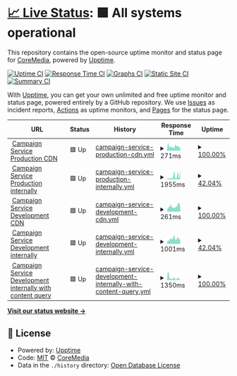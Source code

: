 # [📈 Live Status](https://CoreMedia.github.io/campaign.upptime): <!--live status--> **🟩 All systems operational**

This repository contains the open-source uptime monitor and status page for [CoreMedia](http://www.coremedia.com), powered by [Upptime](https://github.com/upptime/upptime).

[![Uptime CI](https://github.com/CoreMedia/campaign.upptime/workflows/Uptime%20CI/badge.svg)](https://github.com/CoreMedia/campaign.upptime/actions?query=workflow%3A%22Uptime+CI%22)
[![Response Time CI](https://github.com/CoreMedia/campaign.upptime/workflows/Response%20Time%20CI/badge.svg)](https://github.com/CoreMedia/campaign.upptime/actions?query=workflow%3A%22Response+Time+CI%22)
[![Graphs CI](https://github.com/CoreMedia/campaign.upptime/workflows/Graphs%20CI/badge.svg)](https://github.com/CoreMedia/campaign.upptime/actions?query=workflow%3A%22Graphs+CI%22)
[![Static Site CI](https://github.com/CoreMedia/campaign.upptime/workflows/Static%20Site%20CI/badge.svg)](https://github.com/CoreMedia/campaign.upptime/actions?query=workflow%3A%22Static+Site+CI%22)
[![Summary CI](https://github.com/CoreMedia/campaign.upptime/workflows/Summary%20CI/badge.svg)](https://github.com/CoreMedia/campaign.upptime/actions?query=workflow%3A%22Summary+CI%22)

With [Upptime](https://upptime.js.org), you can get your own unlimited and free uptime monitor and status page, powered entirely by a GitHub repository. We use [Issues](https://github.com/CoreMedia/campaign.upptime/issues) as incident reports, [Actions](https://github.com/CoreMedia/campaign.upptime/actions) as uptime monitors, and [Pages](https://CoreMedia.github.io/campaign.upptime) for the status page.

<!--start: status pages-->
<!-- This summary is generated by Upptime (https://github.com/upptime/upptime) -->
<!-- Do not edit this manually, your changes will be overwritten -->
<!-- prettier-ignore -->
| URL | Status | History | Response Time | Uptime |
| --- | ------ | ------- | ------------- | ------ |
| <img alt="" src="https://icons.duckduckgo.com/ip3/api.campaigns.coremedia.io.ico" height="13"> [Campaign Service Production CDN](https://api.campaigns.coremedia.io) | 🟩 Up | [campaign-service-production-cdn.yml](https://github.com/CoreMedia/campaign.upptime/commits/HEAD/history/campaign-service-production-cdn.yml) | <details><summary><img alt="Response time graph" src="./graphs/campaign-service-production-cdn/response-time-week.png" height="20"> 271ms</summary><br><a href="https://CoreMedia.github.io/campaign.upptime/history/campaign-service-production-cdn"><img alt="Response time 271" src="https://img.shields.io/endpoint?url=https%3A%2F%2Fraw.githubusercontent.com%2FCoreMedia%2Fcampaign.upptime%2FHEAD%2Fapi%2Fcampaign-service-production-cdn%2Fresponse-time.json"></a><br><a href="https://CoreMedia.github.io/campaign.upptime/history/campaign-service-production-cdn"><img alt="24-hour response time 252" src="https://img.shields.io/endpoint?url=https%3A%2F%2Fraw.githubusercontent.com%2FCoreMedia%2Fcampaign.upptime%2FHEAD%2Fapi%2Fcampaign-service-production-cdn%2Fresponse-time-day.json"></a><br><a href="https://CoreMedia.github.io/campaign.upptime/history/campaign-service-production-cdn"><img alt="7-day response time 271" src="https://img.shields.io/endpoint?url=https%3A%2F%2Fraw.githubusercontent.com%2FCoreMedia%2Fcampaign.upptime%2FHEAD%2Fapi%2Fcampaign-service-production-cdn%2Fresponse-time-week.json"></a><br><a href="https://CoreMedia.github.io/campaign.upptime/history/campaign-service-production-cdn"><img alt="30-day response time 271" src="https://img.shields.io/endpoint?url=https%3A%2F%2Fraw.githubusercontent.com%2FCoreMedia%2Fcampaign.upptime%2FHEAD%2Fapi%2Fcampaign-service-production-cdn%2Fresponse-time-month.json"></a><br><a href="https://CoreMedia.github.io/campaign.upptime/history/campaign-service-production-cdn"><img alt="1-year response time 271" src="https://img.shields.io/endpoint?url=https%3A%2F%2Fraw.githubusercontent.com%2FCoreMedia%2Fcampaign.upptime%2FHEAD%2Fapi%2Fcampaign-service-production-cdn%2Fresponse-time-year.json"></a></details> | <details><summary><a href="https://CoreMedia.github.io/campaign.upptime/history/campaign-service-production-cdn">100.00%</a></summary><a href="https://CoreMedia.github.io/campaign.upptime/history/campaign-service-production-cdn"><img alt="All-time uptime 100.00%" src="https://img.shields.io/endpoint?url=https%3A%2F%2Fraw.githubusercontent.com%2FCoreMedia%2Fcampaign.upptime%2FHEAD%2Fapi%2Fcampaign-service-production-cdn%2Fuptime.json"></a><br><a href="https://CoreMedia.github.io/campaign.upptime/history/campaign-service-production-cdn"><img alt="24-hour uptime 100.00%" src="https://img.shields.io/endpoint?url=https%3A%2F%2Fraw.githubusercontent.com%2FCoreMedia%2Fcampaign.upptime%2FHEAD%2Fapi%2Fcampaign-service-production-cdn%2Fuptime-day.json"></a><br><a href="https://CoreMedia.github.io/campaign.upptime/history/campaign-service-production-cdn"><img alt="7-day uptime 100.00%" src="https://img.shields.io/endpoint?url=https%3A%2F%2Fraw.githubusercontent.com%2FCoreMedia%2Fcampaign.upptime%2FHEAD%2Fapi%2Fcampaign-service-production-cdn%2Fuptime-week.json"></a><br><a href="https://CoreMedia.github.io/campaign.upptime/history/campaign-service-production-cdn"><img alt="30-day uptime 100.00%" src="https://img.shields.io/endpoint?url=https%3A%2F%2Fraw.githubusercontent.com%2FCoreMedia%2Fcampaign.upptime%2FHEAD%2Fapi%2Fcampaign-service-production-cdn%2Fuptime-month.json"></a><br><a href="https://CoreMedia.github.io/campaign.upptime/history/campaign-service-production-cdn"><img alt="1-year uptime 100.00%" src="https://img.shields.io/endpoint?url=https%3A%2F%2Fraw.githubusercontent.com%2FCoreMedia%2Fcampaign.upptime%2FHEAD%2Fapi%2Fcampaign-service-production-cdn%2Fuptime-year.json"></a></details>
| <img alt="" src="https://icons.duckduckgo.com/ip3/prod.campaign-delivery-prod.coremedia.services.ico" height="13"> [Campaign Service Production internally](https://prod.campaign-delivery-prod.coremedia.services/graphql) | 🟩 Up | [campaign-service-production-internally.yml](https://github.com/CoreMedia/campaign.upptime/commits/HEAD/history/campaign-service-production-internally.yml) | <details><summary><img alt="Response time graph" src="./graphs/campaign-service-production-internally/response-time-week.png" height="20"> 1955ms</summary><br><a href="https://CoreMedia.github.io/campaign.upptime/history/campaign-service-production-internally"><img alt="Response time 1955" src="https://img.shields.io/endpoint?url=https%3A%2F%2Fraw.githubusercontent.com%2FCoreMedia%2Fcampaign.upptime%2FHEAD%2Fapi%2Fcampaign-service-production-internally%2Fresponse-time.json"></a><br><a href="https://CoreMedia.github.io/campaign.upptime/history/campaign-service-production-internally"><img alt="24-hour response time 2255" src="https://img.shields.io/endpoint?url=https%3A%2F%2Fraw.githubusercontent.com%2FCoreMedia%2Fcampaign.upptime%2FHEAD%2Fapi%2Fcampaign-service-production-internally%2Fresponse-time-day.json"></a><br><a href="https://CoreMedia.github.io/campaign.upptime/history/campaign-service-production-internally"><img alt="7-day response time 1955" src="https://img.shields.io/endpoint?url=https%3A%2F%2Fraw.githubusercontent.com%2FCoreMedia%2Fcampaign.upptime%2FHEAD%2Fapi%2Fcampaign-service-production-internally%2Fresponse-time-week.json"></a><br><a href="https://CoreMedia.github.io/campaign.upptime/history/campaign-service-production-internally"><img alt="30-day response time 1955" src="https://img.shields.io/endpoint?url=https%3A%2F%2Fraw.githubusercontent.com%2FCoreMedia%2Fcampaign.upptime%2FHEAD%2Fapi%2Fcampaign-service-production-internally%2Fresponse-time-month.json"></a><br><a href="https://CoreMedia.github.io/campaign.upptime/history/campaign-service-production-internally"><img alt="1-year response time 1955" src="https://img.shields.io/endpoint?url=https%3A%2F%2Fraw.githubusercontent.com%2FCoreMedia%2Fcampaign.upptime%2FHEAD%2Fapi%2Fcampaign-service-production-internally%2Fresponse-time-year.json"></a></details> | <details><summary><a href="https://CoreMedia.github.io/campaign.upptime/history/campaign-service-production-internally">42.04%</a></summary><a href="https://CoreMedia.github.io/campaign.upptime/history/campaign-service-production-internally"><img alt="All-time uptime 42.04%" src="https://img.shields.io/endpoint?url=https%3A%2F%2Fraw.githubusercontent.com%2FCoreMedia%2Fcampaign.upptime%2FHEAD%2Fapi%2Fcampaign-service-production-internally%2Fuptime.json"></a><br><a href="https://CoreMedia.github.io/campaign.upptime/history/campaign-service-production-internally"><img alt="24-hour uptime 65.52%" src="https://img.shields.io/endpoint?url=https%3A%2F%2Fraw.githubusercontent.com%2FCoreMedia%2Fcampaign.upptime%2FHEAD%2Fapi%2Fcampaign-service-production-internally%2Fuptime-day.json"></a><br><a href="https://CoreMedia.github.io/campaign.upptime/history/campaign-service-production-internally"><img alt="7-day uptime 42.04%" src="https://img.shields.io/endpoint?url=https%3A%2F%2Fraw.githubusercontent.com%2FCoreMedia%2Fcampaign.upptime%2FHEAD%2Fapi%2Fcampaign-service-production-internally%2Fuptime-week.json"></a><br><a href="https://CoreMedia.github.io/campaign.upptime/history/campaign-service-production-internally"><img alt="30-day uptime 42.04%" src="https://img.shields.io/endpoint?url=https%3A%2F%2Fraw.githubusercontent.com%2FCoreMedia%2Fcampaign.upptime%2FHEAD%2Fapi%2Fcampaign-service-production-internally%2Fuptime-month.json"></a><br><a href="https://CoreMedia.github.io/campaign.upptime/history/campaign-service-production-internally"><img alt="1-year uptime 42.04%" src="https://img.shields.io/endpoint?url=https%3A%2F%2Fraw.githubusercontent.com%2FCoreMedia%2Fcampaign.upptime%2FHEAD%2Fapi%2Fcampaign-service-production-internally%2Fuptime-year.json"></a></details>
| <img alt="" src="https://icons.duckduckgo.com/ip3/campaigns-dev.stellate.sh.ico" height="13"> [Campaign Service Development CDN](https://campaigns-dev.stellate.sh/) | 🟩 Up | [campaign-service-development-cdn.yml](https://github.com/CoreMedia/campaign.upptime/commits/HEAD/history/campaign-service-development-cdn.yml) | <details><summary><img alt="Response time graph" src="./graphs/campaign-service-development-cdn/response-time-week.png" height="20"> 261ms</summary><br><a href="https://CoreMedia.github.io/campaign.upptime/history/campaign-service-development-cdn"><img alt="Response time 261" src="https://img.shields.io/endpoint?url=https%3A%2F%2Fraw.githubusercontent.com%2FCoreMedia%2Fcampaign.upptime%2FHEAD%2Fapi%2Fcampaign-service-development-cdn%2Fresponse-time.json"></a><br><a href="https://CoreMedia.github.io/campaign.upptime/history/campaign-service-development-cdn"><img alt="24-hour response time 272" src="https://img.shields.io/endpoint?url=https%3A%2F%2Fraw.githubusercontent.com%2FCoreMedia%2Fcampaign.upptime%2FHEAD%2Fapi%2Fcampaign-service-development-cdn%2Fresponse-time-day.json"></a><br><a href="https://CoreMedia.github.io/campaign.upptime/history/campaign-service-development-cdn"><img alt="7-day response time 261" src="https://img.shields.io/endpoint?url=https%3A%2F%2Fraw.githubusercontent.com%2FCoreMedia%2Fcampaign.upptime%2FHEAD%2Fapi%2Fcampaign-service-development-cdn%2Fresponse-time-week.json"></a><br><a href="https://CoreMedia.github.io/campaign.upptime/history/campaign-service-development-cdn"><img alt="30-day response time 261" src="https://img.shields.io/endpoint?url=https%3A%2F%2Fraw.githubusercontent.com%2FCoreMedia%2Fcampaign.upptime%2FHEAD%2Fapi%2Fcampaign-service-development-cdn%2Fresponse-time-month.json"></a><br><a href="https://CoreMedia.github.io/campaign.upptime/history/campaign-service-development-cdn"><img alt="1-year response time 261" src="https://img.shields.io/endpoint?url=https%3A%2F%2Fraw.githubusercontent.com%2FCoreMedia%2Fcampaign.upptime%2FHEAD%2Fapi%2Fcampaign-service-development-cdn%2Fresponse-time-year.json"></a></details> | <details><summary><a href="https://CoreMedia.github.io/campaign.upptime/history/campaign-service-development-cdn">100.00%</a></summary><a href="https://CoreMedia.github.io/campaign.upptime/history/campaign-service-development-cdn"><img alt="All-time uptime 100.00%" src="https://img.shields.io/endpoint?url=https%3A%2F%2Fraw.githubusercontent.com%2FCoreMedia%2Fcampaign.upptime%2FHEAD%2Fapi%2Fcampaign-service-development-cdn%2Fuptime.json"></a><br><a href="https://CoreMedia.github.io/campaign.upptime/history/campaign-service-development-cdn"><img alt="24-hour uptime 100.00%" src="https://img.shields.io/endpoint?url=https%3A%2F%2Fraw.githubusercontent.com%2FCoreMedia%2Fcampaign.upptime%2FHEAD%2Fapi%2Fcampaign-service-development-cdn%2Fuptime-day.json"></a><br><a href="https://CoreMedia.github.io/campaign.upptime/history/campaign-service-development-cdn"><img alt="7-day uptime 100.00%" src="https://img.shields.io/endpoint?url=https%3A%2F%2Fraw.githubusercontent.com%2FCoreMedia%2Fcampaign.upptime%2FHEAD%2Fapi%2Fcampaign-service-development-cdn%2Fuptime-week.json"></a><br><a href="https://CoreMedia.github.io/campaign.upptime/history/campaign-service-development-cdn"><img alt="30-day uptime 100.00%" src="https://img.shields.io/endpoint?url=https%3A%2F%2Fraw.githubusercontent.com%2FCoreMedia%2Fcampaign.upptime%2FHEAD%2Fapi%2Fcampaign-service-development-cdn%2Fuptime-month.json"></a><br><a href="https://CoreMedia.github.io/campaign.upptime/history/campaign-service-development-cdn"><img alt="1-year uptime 100.00%" src="https://img.shields.io/endpoint?url=https%3A%2F%2Fraw.githubusercontent.com%2FCoreMedia%2Fcampaign.upptime%2FHEAD%2Fapi%2Fcampaign-service-development-cdn%2Fuptime-year.json"></a></details>
| <img alt="" src="https://icons.duckduckgo.com/ip3/dev.campaign-delivery-dev-01.coremedia.ninja.ico" height="13"> [Campaign Service Development internally](https://dev.campaign-delivery-dev-01.coremedia.ninja/graphql) | 🟩 Up | [campaign-service-development-internally.yml](https://github.com/CoreMedia/campaign.upptime/commits/HEAD/history/campaign-service-development-internally.yml) | <details><summary><img alt="Response time graph" src="./graphs/campaign-service-development-internally/response-time-week.png" height="20"> 1001ms</summary><br><a href="https://CoreMedia.github.io/campaign.upptime/history/campaign-service-development-internally"><img alt="Response time 1001" src="https://img.shields.io/endpoint?url=https%3A%2F%2Fraw.githubusercontent.com%2FCoreMedia%2Fcampaign.upptime%2FHEAD%2Fapi%2Fcampaign-service-development-internally%2Fresponse-time.json"></a><br><a href="https://CoreMedia.github.io/campaign.upptime/history/campaign-service-development-internally"><img alt="24-hour response time 1086" src="https://img.shields.io/endpoint?url=https%3A%2F%2Fraw.githubusercontent.com%2FCoreMedia%2Fcampaign.upptime%2FHEAD%2Fapi%2Fcampaign-service-development-internally%2Fresponse-time-day.json"></a><br><a href="https://CoreMedia.github.io/campaign.upptime/history/campaign-service-development-internally"><img alt="7-day response time 1001" src="https://img.shields.io/endpoint?url=https%3A%2F%2Fraw.githubusercontent.com%2FCoreMedia%2Fcampaign.upptime%2FHEAD%2Fapi%2Fcampaign-service-development-internally%2Fresponse-time-week.json"></a><br><a href="https://CoreMedia.github.io/campaign.upptime/history/campaign-service-development-internally"><img alt="30-day response time 1001" src="https://img.shields.io/endpoint?url=https%3A%2F%2Fraw.githubusercontent.com%2FCoreMedia%2Fcampaign.upptime%2FHEAD%2Fapi%2Fcampaign-service-development-internally%2Fresponse-time-month.json"></a><br><a href="https://CoreMedia.github.io/campaign.upptime/history/campaign-service-development-internally"><img alt="1-year response time 1001" src="https://img.shields.io/endpoint?url=https%3A%2F%2Fraw.githubusercontent.com%2FCoreMedia%2Fcampaign.upptime%2FHEAD%2Fapi%2Fcampaign-service-development-internally%2Fresponse-time-year.json"></a></details> | <details><summary><a href="https://CoreMedia.github.io/campaign.upptime/history/campaign-service-development-internally">42.04%</a></summary><a href="https://CoreMedia.github.io/campaign.upptime/history/campaign-service-development-internally"><img alt="All-time uptime 42.04%" src="https://img.shields.io/endpoint?url=https%3A%2F%2Fraw.githubusercontent.com%2FCoreMedia%2Fcampaign.upptime%2FHEAD%2Fapi%2Fcampaign-service-development-internally%2Fuptime.json"></a><br><a href="https://CoreMedia.github.io/campaign.upptime/history/campaign-service-development-internally"><img alt="24-hour uptime 65.52%" src="https://img.shields.io/endpoint?url=https%3A%2F%2Fraw.githubusercontent.com%2FCoreMedia%2Fcampaign.upptime%2FHEAD%2Fapi%2Fcampaign-service-development-internally%2Fuptime-day.json"></a><br><a href="https://CoreMedia.github.io/campaign.upptime/history/campaign-service-development-internally"><img alt="7-day uptime 42.04%" src="https://img.shields.io/endpoint?url=https%3A%2F%2Fraw.githubusercontent.com%2FCoreMedia%2Fcampaign.upptime%2FHEAD%2Fapi%2Fcampaign-service-development-internally%2Fuptime-week.json"></a><br><a href="https://CoreMedia.github.io/campaign.upptime/history/campaign-service-development-internally"><img alt="30-day uptime 42.04%" src="https://img.shields.io/endpoint?url=https%3A%2F%2Fraw.githubusercontent.com%2FCoreMedia%2Fcampaign.upptime%2FHEAD%2Fapi%2Fcampaign-service-development-internally%2Fuptime-month.json"></a><br><a href="https://CoreMedia.github.io/campaign.upptime/history/campaign-service-development-internally"><img alt="1-year uptime 42.04%" src="https://img.shields.io/endpoint?url=https%3A%2F%2Fraw.githubusercontent.com%2FCoreMedia%2Fcampaign.upptime%2FHEAD%2Fapi%2Fcampaign-service-development-internally%2Fuptime-year.json"></a></details>
| <img alt="" src="https://icons.duckduckgo.com/ip3/dev.campaign-delivery-dev-01.coremedia.ninja.ico" height="13"> [Campaign Service Development internally with content query](https://dev.campaign-delivery-dev-01.coremedia.ninja/graphql) | 🟩 Up | [campaign-service-development-internally-with-content-query.yml](https://github.com/CoreMedia/campaign.upptime/commits/HEAD/history/campaign-service-development-internally-with-content-query.yml) | <details><summary><img alt="Response time graph" src="./graphs/campaign-service-development-internally-with-content-query/response-time-week.png" height="20"> 1350ms</summary><br><a href="https://CoreMedia.github.io/campaign.upptime/history/campaign-service-development-internally-with-content-query"><img alt="Response time 1350" src="https://img.shields.io/endpoint?url=https%3A%2F%2Fraw.githubusercontent.com%2FCoreMedia%2Fcampaign.upptime%2FHEAD%2Fapi%2Fcampaign-service-development-internally-with-content-query%2Fresponse-time.json"></a><br><a href="https://CoreMedia.github.io/campaign.upptime/history/campaign-service-development-internally-with-content-query"><img alt="24-hour response time 888" src="https://img.shields.io/endpoint?url=https%3A%2F%2Fraw.githubusercontent.com%2FCoreMedia%2Fcampaign.upptime%2FHEAD%2Fapi%2Fcampaign-service-development-internally-with-content-query%2Fresponse-time-day.json"></a><br><a href="https://CoreMedia.github.io/campaign.upptime/history/campaign-service-development-internally-with-content-query"><img alt="7-day response time 1350" src="https://img.shields.io/endpoint?url=https%3A%2F%2Fraw.githubusercontent.com%2FCoreMedia%2Fcampaign.upptime%2FHEAD%2Fapi%2Fcampaign-service-development-internally-with-content-query%2Fresponse-time-week.json"></a><br><a href="https://CoreMedia.github.io/campaign.upptime/history/campaign-service-development-internally-with-content-query"><img alt="30-day response time 1350" src="https://img.shields.io/endpoint?url=https%3A%2F%2Fraw.githubusercontent.com%2FCoreMedia%2Fcampaign.upptime%2FHEAD%2Fapi%2Fcampaign-service-development-internally-with-content-query%2Fresponse-time-month.json"></a><br><a href="https://CoreMedia.github.io/campaign.upptime/history/campaign-service-development-internally-with-content-query"><img alt="1-year response time 1350" src="https://img.shields.io/endpoint?url=https%3A%2F%2Fraw.githubusercontent.com%2FCoreMedia%2Fcampaign.upptime%2FHEAD%2Fapi%2Fcampaign-service-development-internally-with-content-query%2Fresponse-time-year.json"></a></details> | <details><summary><a href="https://CoreMedia.github.io/campaign.upptime/history/campaign-service-development-internally-with-content-query">100.00%</a></summary><a href="https://CoreMedia.github.io/campaign.upptime/history/campaign-service-development-internally-with-content-query"><img alt="All-time uptime 100.00%" src="https://img.shields.io/endpoint?url=https%3A%2F%2Fraw.githubusercontent.com%2FCoreMedia%2Fcampaign.upptime%2FHEAD%2Fapi%2Fcampaign-service-development-internally-with-content-query%2Fuptime.json"></a><br><a href="https://CoreMedia.github.io/campaign.upptime/history/campaign-service-development-internally-with-content-query"><img alt="24-hour uptime 100.00%" src="https://img.shields.io/endpoint?url=https%3A%2F%2Fraw.githubusercontent.com%2FCoreMedia%2Fcampaign.upptime%2FHEAD%2Fapi%2Fcampaign-service-development-internally-with-content-query%2Fuptime-day.json"></a><br><a href="https://CoreMedia.github.io/campaign.upptime/history/campaign-service-development-internally-with-content-query"><img alt="7-day uptime 100.00%" src="https://img.shields.io/endpoint?url=https%3A%2F%2Fraw.githubusercontent.com%2FCoreMedia%2Fcampaign.upptime%2FHEAD%2Fapi%2Fcampaign-service-development-internally-with-content-query%2Fuptime-week.json"></a><br><a href="https://CoreMedia.github.io/campaign.upptime/history/campaign-service-development-internally-with-content-query"><img alt="30-day uptime 100.00%" src="https://img.shields.io/endpoint?url=https%3A%2F%2Fraw.githubusercontent.com%2FCoreMedia%2Fcampaign.upptime%2FHEAD%2Fapi%2Fcampaign-service-development-internally-with-content-query%2Fuptime-month.json"></a><br><a href="https://CoreMedia.github.io/campaign.upptime/history/campaign-service-development-internally-with-content-query"><img alt="1-year uptime 100.00%" src="https://img.shields.io/endpoint?url=https%3A%2F%2Fraw.githubusercontent.com%2FCoreMedia%2Fcampaign.upptime%2FHEAD%2Fapi%2Fcampaign-service-development-internally-with-content-query%2Fuptime-year.json"></a></details>

<!--end: status pages-->

[**Visit our status website →**](https://CoreMedia.github.io/campaign.upptime)

## 📄 License

- Powered by: [Upptime](https://github.com/upptime/upptime)
- Code: [MIT](./LICENSE) © [CoreMedia](http://www.coremedia.com)
- Data in the `./history` directory: [Open Database License](https://opendatacommons.org/licenses/odbl/1-0/)
